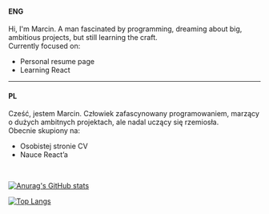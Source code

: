 <h4>ENG</h4>
Hi, I'm Marcin. A man fascinated by programming, dreaming about big, ambitious projects, but still learning the craft. 
<br/>Currently focused on:
<ul>
  <li>Personal resume page</li>
  <li>Learning React</li>
</ul>
<hr>
<h4>PL</h4>
Cześć, jestem Marcin. Człowiek zafascynowany programowaniem, marzący o dużych ambitnych projektach, ale nadal uczący się rzemiosła. 
</br>Obecnie skupiony na: 
<ul>
  <li>Osobistej stronie CV</li>
  <li>Nauce React’a</li>
</ul>
<br/>

[![Anurag's GitHub stats](https://github-readme-stats.vercel.app/api?username=MarcinBerry&count_private=true&theme=dracula)](https://github.com/anuraghazra/github-readme-stats)

[![Top Langs](https://github-readme-stats.vercel.app/api/top-langs/?username=MarcinBerry&layout=compact&theme=dracula&hide=C,c%2B%2B)](https://github.com/anuraghazra/github-readme-stats)


<!--
**MarcinBerry/MarcinBerry** is a ✨ _special_ ✨ repository because its `README.md` (this file) appears on your GitHub profile.

Here are some ideas to get you started:

- 🔭 I’m currently working on ...
- 🌱 I’m currently learning ...
- 👯 I’m looking to collaborate on ...
- 🤔 I’m looking for help with ...
- 💬 Ask me about ...
- 📫 How to reach me: ...
- 😄 Pronouns: ...
- ⚡ Fun fact: ...
-->
